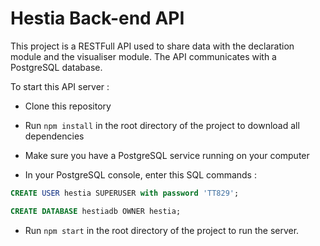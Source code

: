# Hestia Back-end API

This project is a RESTFull API used to share data with the declaration module and the visualiser module.
The API communicates with a PostgreSQL database.

To start this API server :

- Clone this repository

- Run ```npm install``` in the root directory of the project to download all dependencies

- Make sure you have a PostgreSQL service running on your computer

- In your PostgreSQL console, enter this SQL commands :

 ```sql
CREATE USER hestia SUPERUSER with password 'TT829';
```
```sql
CREATE DATABASE hestiadb OWNER hestia;
```

- Run ```npm start``` in the root directory of the project to run the server.